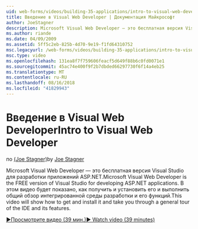 ```yaml
---
uid: web-forms/videos/building-35-applications/intro-to-visual-web-developer
title: Введение в Visual Web Developer | Документация Майкрософт
author: JoeStagner
description: Microsoft Visual Web Developer — это бесплатная версия Visual Studio для разработки приложений ASP.NET. В этом видео будет показано, как получить и установить его и t...
ms.author: riande
ms.date: 04/09/2009
ms.assetid: 5ff5c2eb-825b-4d70-9e19-f1fd64310752
msc.legacyurl: /web-forms/videos/building-35-applications/intro-to-visual-web-developer
msc.type: video
ms.openlocfilehash: 131ea8f7f759606feacf5d649f88b6c0fd0071e1
ms.sourcegitcommit: 45ac74e400f9f2b7dbded66297730f6f14a4eb25
ms.translationtype: MT
ms.contentlocale: ru-RU
ms.lasthandoff: 08/16/2018
ms.locfileid: "41829943"
---
```

<a name="intro-to-visual-web-developer"></a><span data-ttu-id="c3d2f-104">Введение в Visual Web Developer</span><span class="sxs-lookup"><span data-stu-id="c3d2f-104">Intro to Visual Web Developer</span></span>
====================
<span data-ttu-id="c3d2f-105">по [(Joe Stagner)](https://github.com/JoeStagner)</span><span class="sxs-lookup"><span data-stu-id="c3d2f-105">by [Joe Stagner](https://github.com/JoeStagner)</span></span>

<span data-ttu-id="c3d2f-106">Microsoft Visual Web Developer — это бесплатная версия Visual Studio для разработки приложений ASP.NET.</span><span class="sxs-lookup"><span data-stu-id="c3d2f-106">Microsoft Visual Web Developer is the FREE version of Visual Studio for developing ASP.NET applications.</span></span> <span data-ttu-id="c3d2f-107">В этом видео будет показано, как получить и установить его и выполнить общий обзор интегрированной среды разработки и его функций.</span><span class="sxs-lookup"><span data-stu-id="c3d2f-107">This video will show how to get and install it and take you through a general tour of the IDE and its features.</span></span>

[<span data-ttu-id="c3d2f-108">&#9654;Просмотрите видео (39 мин.)</span><span class="sxs-lookup"><span data-stu-id="c3d2f-108">&#9654; Watch video (39 minutes)</span></span>](https://channel9.msdn.com/Blogs/ASP-NET-Site-Videos/intro-to-visual-web-developer)
